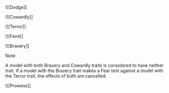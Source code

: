 ![[Dodge]]

![[Cowardly]]

![[Terror]]

![[Feint]]

![[Bravery]]

>[!NOTE] 
>A model with both Bravery and Cowardly traits is considered to have neither trait.
>If a model with the Bravery trait makes a Fear test against a model with the Terror trait, the effects of both are cancelled.

![[Prowess]]

